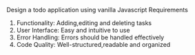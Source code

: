 Design a todo application using vanilla Javascript
Requirements

1. Functionality: Adding,editing and deleting tasks
2. User Interface: Easy and intuitive to use
3. Error Handling: Errors should be handled effectively
4. Code Quality: Well-structured,readable and organized
